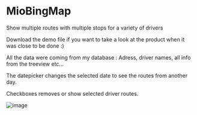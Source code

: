 # MioBingMap
Show multiple routes with multiple stops for a variety of drivers

Download the demo file if you want to take a look at the product when it was close to be done :)

All the data were coming from my database : Adress, driver names, all info from the treeview etc...

The datepicker changes the selected date to see the routes from another day.

Checkboxes removes or show selected driver routes.

![image](https://github.com/michlavigne7/MioBingMap/assets/132396163/45f28e51-89ed-489b-bea9-d54188400990)

